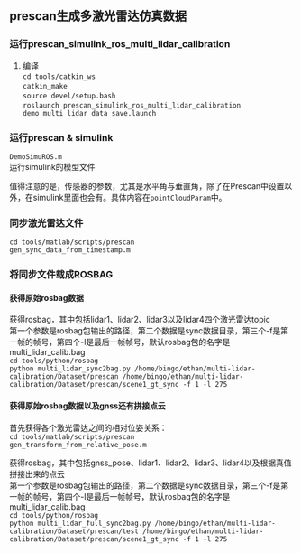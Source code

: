 ## prescan生成多激光雷达仿真数据

### 运行prescan_simulink_ros_multi_lidar_calibration
1. 编译  
`cd tools/catkin_ws`  
`catkin_make`  
`source devel/setup.bash`  
`roslaunch prescan_simulink_ros_multi_lidar_calibration demo_multi_lidar_data_save.launch`

### 运行prescan & simulink
`DemoSimuROS.m`  
运行simulink的模型文件  

值得注意的是，传感器的参数，尤其是水平角与垂直角，除了在Prescan中设置以外，在simulink里面也会有。具体内容在`pointCloudParam`中。

### 同步激光雷达文件
`cd tools/matlab/scripts/prescan`  
`gen_sync_data_from_timestamp.m`  

### 将同步文件载成ROSBAG  

#### 获得原始rosbag数据
获得rosbag，其中包括lidar1、lidar2、lidar3以及lidar4四个激光雷达topic  
第一个参数是rosbag包输出的路径，第二个数据是sync数据目录，第三个-f是第一帧的帧号，第四个-l是最后一帧帧号，默认rosbag包的名字是multi_lidar_calib.bag  
`cd tools/python/rosbag`  
`python multi_lidar_sync2bag.py /home/bingo/ethan/multi-lidar-calibration/Dataset/prescan /home/bingo/ethan/multi-lidar-calibration/Dataset/prescan/scene1_gt_sync -f 1 -l 275`  

#### 获得原始rosbag数据以及gnss还有拼接点云

首先获得各个激光雷达之间的相对位姿关系：  
`cd tools/matlab/scripts/prescan`  
`gen_transform_from_relative_pose.m`  

获得rosbag，其中包括gnss_pose、lidar1、lidar2、lidar3、lidar4以及根据真值拼接出来的点云  
第一个参数是rosbag包输出的路径，第二个数据是sync数据目录，第三个-f是第一帧的帧号，第四个-l是最后一帧帧号，默认rosbag包的名字是multi_lidar_calib.bag  
`cd tools/python/rosbag`  
`python multi_lidar_full_sync2bag.py /home/bingo/ethan/multi-lidar-calibration/Dataset/prescan/test /home/bingo/ethan/multi-lidar-calibration/Dataset/prescan/scene1_gt_sync -f 1 -l 275`  